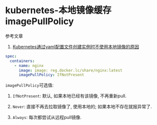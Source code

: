 # kubernetes-本地镜像缓存imagePullPolicy

参考文章

1. [Kubernetes通过yaml配置文件创建实例时不使用本地镜像的原因](https://www.58jb.com/html/154.html)

```yml
spec: 
  containers: 
    - name: nginx 
      image: image: reg.docker.lc/share/nginx:latest 
      imagePullPolicy: IfNotPresent
```

`imagePullPolicy`可选值: 

1. `IfNotPresent`: 默认, 如果本地已经有该镜像, 不再重新pull.

2. `Never`: 直接不再去拉取镜像了, 使用本地的; 如果本地不存在就报异常了.

3. `Always`: 每次都尝试从远程pull镜像.